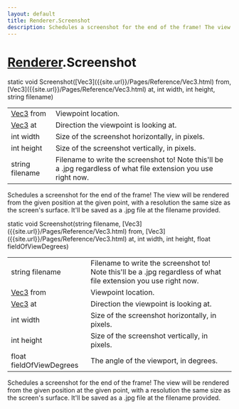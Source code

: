```yaml
---
layout: default
title: Renderer.Screenshot
description: Schedules a screenshot for the end of the frame! The view will be rendered from the given position at the given point, with a resolution the same size as the screen's surface. It'll be saved as a .jpg file at the filename provided.
---
```

# [Renderer]({{site.url}}/Pages/Reference/Renderer.html).Screenshot

<div class='signature' markdown='1'>
static void Screenshot([Vec3]({{site.url}}/Pages/Reference/Vec3.html) from, [Vec3]({{site.url}}/Pages/Reference/Vec3.html) at, int width, int height, string filename)
</div>

|  |  |
|--|--|
|[Vec3]({{site.url}}/Pages/Reference/Vec3.html) from|Viewpoint location.|
|[Vec3]({{site.url}}/Pages/Reference/Vec3.html) at|Direction the viewpoint is looking at.|
|int width|Size of the screenshot horizontally, in pixels.|
|int height|Size of the screenshot vertically, in pixels.|
|string filename|Filename to write the screenshot to! Note this'll be a              .jpg regardless of what file extension you use right now.|

Schedules a screenshot for the end of the frame! The view will be
rendered from the given position at the given point, with a resolution the same
size as the screen's surface. It'll be saved as a .jpg file at the filename
provided.
<div class='signature' markdown='1'>
static void Screenshot(string filename, [Vec3]({{site.url}}/Pages/Reference/Vec3.html) from, [Vec3]({{site.url}}/Pages/Reference/Vec3.html) at, int width, int height, float fieldOfViewDegrees)
</div>

|  |  |
|--|--|
|string filename|Filename to write the screenshot to! Note             this'll be a .jpg regardless of what file extension you use right             now.|
|[Vec3]({{site.url}}/Pages/Reference/Vec3.html) from|Viewpoint location.|
|[Vec3]({{site.url}}/Pages/Reference/Vec3.html) at|Direction the viewpoint is looking at.|
|int width|Size of the screenshot horizontally, in pixels.|
|int height|Size of the screenshot vertically, in pixels.|
|float fieldOfViewDegrees|The angle of the viewport, in              degrees.|

Schedules a screenshot for the end of the frame! The view
will be rendered from the given position at the given point, with a
resolution the same size as the screen's surface. It'll be saved as
a .jpg file at the filename provided.



